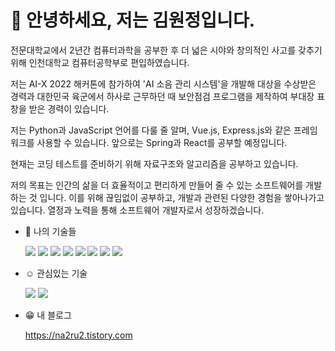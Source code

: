 # 👋 안녕하세요, 저는 김원정입니다.
  전문대학교에서 2년간 컴퓨터과학을 공부한 후 더 넓은 시야와 창의적인 사고를 갖추기 위해
  인천대학교 컴퓨터공학부로 편입하였습니다.
  
  저는 AI-X 2022 해커톤에 참가하여 'AI 소음 관리 시스템'을 개발해 대상을 수상받은 경력과
  대한민국 육군에서 하사로 근무하던 때 보안점검 프로그램을 제작하여 부대장 표창을 받은 경력이 있습니다.
  
  저는 Python과 JavaScript 언어를 다룰 줄 알며, Vue.js, Express.js와 같은 프레임워크를 사용할 수 있습니다.
  앞으로는 Spring과 React를 공부할 예정입니다.
  
  현재는 코딩 테스트를 준비하기 위해 자료구조와 알고리즘을 공부하고 있습니다.

  저의 목표는 인간의 삶을 더 효율적이고 편리하게 만들어 줄 수 있는 소프트웨어를 개발하는 것 입니다.
  이를 위해 끊임없이 공부하고, 개발과 관련된 다양한 경험을 쌓아나가고 있습니다. 열정과 노력을 통해 소프트웨어 개발자로서 성장하겠습니다.

- 🌱 나의 기술들

  <img src="https://img.shields.io/badge/python-3776AB?style=for-the-badge&logo=python&logoColor=white"> 
  <img src="https://img.shields.io/badge/javascript-F7DF1E?style=for-the-badge&logo=javascript&logoColor=black">
  <img src="https://img.shields.io/badge/html-E34F26?style=for-the-badge&logo=html5&logoColor=white">
  <img src="https://img.shields.io/badge/css-1572B6?style=for-the-badge&logo=css3&logoColor=white">
  <img src="https://img.shields.io/badge/flask-000000?style=for-the-badge&logo=flask&logoColor=white">
  <img src="https://img.shields.io/badge/vue.js-4FC08D?style=for-the-badge&logo=vue.js&logoColor=white">
  <img src="https://img.shields.io/badge/express-000000?style=for-the-badge&logo=express&logoColor=white">
  <img src="https://img.shields.io/badge/mysql-4479A1?style=for-the-badge&logo=mysql&logoColor=white">
  
- ☺️ 관심있는 기술

  <img src="https://img.shields.io/badge/Spring-6DB33F?style=for-the-badge&logo=Spring&logoColor=white">
  <img src="https://img.shields.io/badge/react-61DAFB?style=for-the-badge&logo=react&logoColor=black">

- 😁 내 블로그

    https://na2ru2.tistory.com
   
